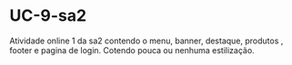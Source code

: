 # UC-9-sa2
Atividade online 1 da sa2 contendo  o menu, banner, destaque, produtos , footer e pagina de login. Cotendo pouca ou nenhuma estilização. 
